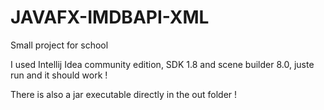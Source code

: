 # JAVAFX-IMDBAPI-XML
Small project for school

I used Intellij Idea community edition, SDK 1.8 and scene builder 8.0, juste run and it should work !

There is also a jar executable directly in the out folder !

